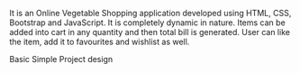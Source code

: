 It is an Online Vegetable Shopping application developed using HTML, CSS, Bootstrap and JavaScript. It is completely dynamic in nature. 
Items can be added into cart in any quantity and then total bill is generated. User can like the item, add it to favourites and wishlist as well.

Basic Simple Project design